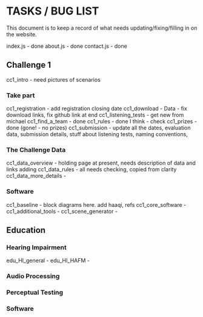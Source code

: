 # TASKS / BUG LIST

This document is to keep a record of what needs updating/fixing/filling in on the website.

index.js - done
about.js - done
contact.js - done

## Challenge 1
cc1_intro - need pictures of scenarios

### Take part
cc1_registration - add registration closing date
cc1_download - Data - fix download links, fix github link at end
cc1_listening_tests - get new from michael
cc1_find_a_team - done
cc1_rules - done I think - check
cc1_prizes - done (gone! - no prizes)
cc1_submission - update all the dates, evaluation data, submission details, stuff about listening tests, naming conventions, 

### The Challenge Data
cc1_data_overview - holding page at present, needs description of data and links adding
cc1_data_rules - all needs checking, copied from clarity
cc1_data_more_details - 

### Software
cc1_baseline - block diagrams here. add haaqi,  refs
cc1_core_software - 
cc1_additional_tools - 
cc1_scene_generator - 

## Education
### Hearing Impairment
edu_HI_general - 
edu_HI_HAFM - 

### Audio Processing


### Perceptual Testing


### Software




